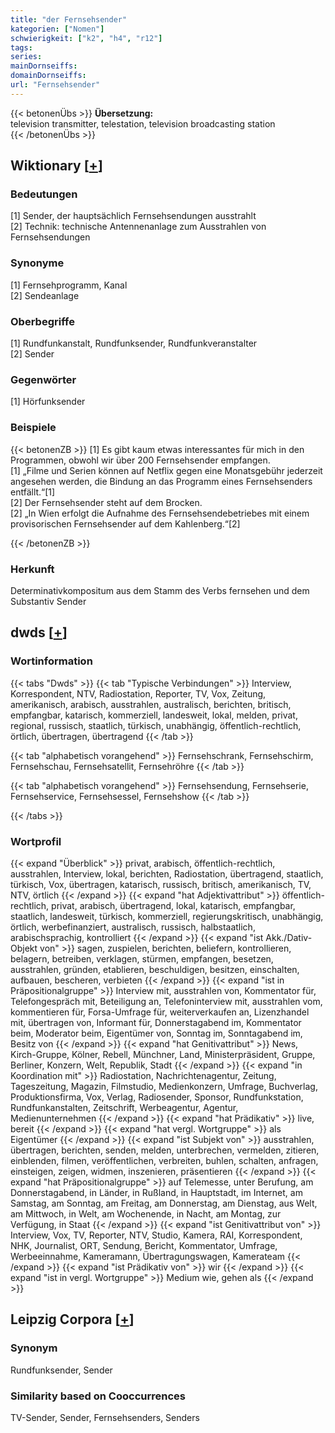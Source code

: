 ```yaml
---
title: "der Fernsehsender"
kategorien: ["Nomen"]
schwierigkeit: ["k2", "h4", "r12"]
tags:
series:
mainDornseiffs:
domainDornseiffs:
url: "Fernsehsender"
---
```


{{< betonenÜbs >}}
**Übersetzung:**  
television  transmitter, telestation, television  broadcasting station  
{{< /betonenÜbs >}}

## Wiktionary [[+](https://de.wiktionary.org/wiki/Fernsehsender)]

### Bedeutungen
[1] Sender, der hauptsächlich Fernsehsendungen ausstrahlt  
[2] Technik: technische Antennenanlage zum Ausstrahlen von Fernsehsendungen  

### Synonyme
[1] Fernsehprogramm, Kanal  
[2] Sendeanlage  

### Oberbegriffe
[1] Rundfunkanstalt, Rundfunksender, Rundfunkveranstalter  
[2] Sender  

### Gegenwörter
[1] Hörfunksender  

### Beispiele
{{< betonenZB >}}
[1] Es gibt kaum etwas interessantes für mich in den Programmen, obwohl wir über 200 Fernsehsender empfangen.  
[1] „Filme und Serien können auf Netflix gegen eine Monatsgebühr jederzeit angesehen werden, die Bindung an das Programm eines Fernsehsenders entfällt.“[1]  
[2] Der Fernsehsender steht auf dem Brocken.  
[2] „In Wien erfolgt die Aufnahme des Fernsehsendebetriebes mit einem provisorischen Fernsehsender auf dem Kahlenberg.“[2]  

{{< /betonenZB >}}
### Herkunft
Determinativkompositum aus dem Stamm des Verbs fernsehen und dem Substantiv Sender  



## dwds [[+](https://www.dwds.de/wb/Fernsehsender)]

### Wortinformation
{{< tabs "Dwds" >}}
{{< tab "Typische Verbindungen" >}}
Interview, Korrespondent, NTV, Radiostation, Reporter, TV, Vox, Zeitung, amerikanisch, arabisch, ausstrahlen, australisch, berichten, britisch, empfangbar, katarisch, kommerziell, landesweit, lokal, melden, privat, regional, russisch, staatlich, türkisch, unabhängig, öffentlich-rechtlich, örtlich, übertragen, übertragend
{{< /tab >}}

{{< tab "alphabetisch vorangehend" >}}
Fernsehschrank, Fernsehschirm, Fernsehschau, Fernsehsatellit, Fernsehröhre
{{< /tab >}}

{{< tab "alphabetisch vorangehend" >}}
Fernsehsendung, Fernsehserie, Fernsehservice, Fernsehsessel, Fernsehshow
{{< /tab >}}

{{< /tabs >}}

### Wortprofil
{{< expand "Überblick" >}} privat, arabisch, öffentlich-rechtlich, ausstrahlen, Interview, lokal, berichten, Radiostation, übertragend, staatlich, türkisch, Vox, übertragen, katarisch, russisch, britisch, amerikanisch, TV, NTV, örtlich {{< /expand >}}
{{< expand "hat Adjektivattribut" >}} öffentlich-rechtlich, privat, arabisch, übertragend, lokal, katarisch, empfangbar, staatlich, landesweit, türkisch, kommerziell, regierungskritisch, unabhängig, örtlich, werbefinanziert, australisch, russisch, halbstaatlich, arabischsprachig, kontrolliert {{< /expand >}}
{{< expand "ist Akk./Dativ-Objekt von" >}} sagen, zuspielen, berichten, beliefern, kontrollieren, belagern, betreiben, verklagen, stürmen, empfangen, besetzen, ausstrahlen, gründen, etablieren, beschuldigen, besitzen, einschalten, aufbauen, bescheren, verbieten {{< /expand >}}
{{< expand "ist in Präpositionalgruppe" >}} Interview mit, ausstrahlen von, Kommentator für, Telefongespräch mit, Beteiligung an, Telefoninterview mit, ausstrahlen vom, kommentieren für, Forsa-Umfrage für, weiterverkaufen an, Lizenzhandel mit, übertragen von, Informant für, Donnerstagabend im, Kommentator beim, Moderator beim, Eigentümer von, Sonntag im, Sonntagabend im, Besitz von {{< /expand >}}
{{< expand "hat Genitivattribut" >}} News, Kirch-Gruppe, Kölner, Rebell, Münchner, Land, Ministerpräsident, Gruppe, Berliner, Konzern, Welt, Republik, Stadt {{< /expand >}}
{{< expand "in Koordination mit" >}} Radiostation, Nachrichtenagentur, Zeitung, Tageszeitung, Magazin, Filmstudio, Medienkonzern, Umfrage, Buchverlag, Produktionsfirma, Vox, Verlag, Radiosender, Sponsor, Rundfunkstation, Rundfunkanstalten, Zeitschrift, Werbeagentur, Agentur, Medienunternehmen {{< /expand >}}
{{< expand "hat Prädikativ" >}} live, bereit {{< /expand >}}
{{< expand "hat vergl. Wortgruppe" >}} als Eigentümer {{< /expand >}}
{{< expand "ist Subjekt von" >}} ausstrahlen, übertragen, berichten, senden, melden, unterbrechen, vermelden, zitieren, einblenden, filmen, veröffentlichen, verbreiten, buhlen, schalten, anfragen, einsteigen, zeigen, widmen, inszenieren, präsentieren {{< /expand >}}
{{< expand "hat Präpositionalgruppe" >}} auf Telemesse, unter Berufung, am Donnerstagabend, in Länder, in Rußland, in Hauptstadt, im Internet, am Samstag, am Sonntag, am Freitag, am Donnerstag, am Dienstag, aus Welt, am Mittwoch, in Welt, am Wochenende, in Nacht, am Montag, zur Verfügung, in Staat {{< /expand >}}
{{< expand "ist Genitivattribut von" >}} Interview, Vox, TV, Reporter, NTV, Studio, Kamera, RAI, Korrespondent, NHK, Journalist, ORT, Sendung, Bericht, Kommentator, Umfrage, Werbeeinnahme, Kameramann, Übertragungswagen, Kamerateam {{< /expand >}}
{{< expand "ist Prädikativ von" >}} wir {{< /expand >}}
{{< expand "ist in vergl. Wortgruppe" >}} Medium wie, gehen als {{< /expand >}}

## Leipzig Corpora [[+](https://corpora.uni-leipzig.de/en/res?word=Fernsehsender&corpusId=deu_newscrawl-public_2018)]


### Synonym
Rundfunksender, Sender


### Similarity based on Cooccurrences
TV-Sender, Sender, Fernsehsenders, Senders


